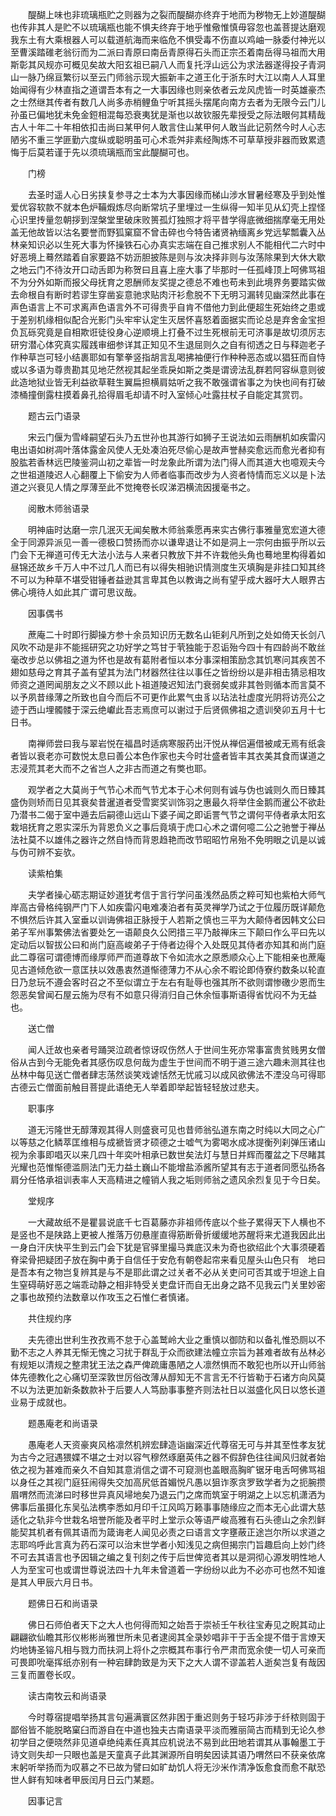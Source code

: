 <!-- { "loadSidebar": true } -->
　　醍醐上味也非琉璃瓶贮之则器为之裂而醍醐亦终弃于地而为秽物无上妙道醍醐也传非其人是贮不以琉璃瓶也能不惧夫终弃于地乎惟儆惟慎毋容忽也盖菩提达磨观我东土有大乘根器人可以载道航海而来临危不惧受毒不伤直以鸡岫一脉委付神光以至曹溪踏碓老翁衍而为二派曰青原曰南岳青原得石头而正宗丕着南岳得马祖而大用斯彰其风规亦可概见矣故大阳玄祖已嗣八人而复托浮山远公为求法器遂得投子青洞山一脉乃绵亘繁衍以至云门师翁示现大振新丰之道王化于浙东时大江以南人人耳里始闻得有少林直指之道谓吾本有之一大事因缘也则亲依者云龙风虎皆一时英雄豪杰之士然继其传者有数几人尚多赤梢鲤鱼宁听其摇头摆尾向南方去者为无限今云门儿孙虽已偏地犹未免金鋀相混每恐衰夷犹是渐也以故钦服先辈授受之际法眼何其精哉古人十年二十年相依扣击尚曰某甲何人敢言住山某甲何人敢当此记莂然今时人心志陋劣不重三学匪勤六度纵或聪明虽可心术乖舛非素经陶炼不可草草授非器而致累遗悔于后莫若谨于先以须琉璃瓶而宝此醍醐可也。

　　门榜

　　去圣时遥人心日劣挟复参寻之士本为大事因缘而梯山涉水冒暑经寒及乎到处惟爱优容软款不就本色炉鞴煆炼尽向断常坑子里埋过一生纵得一知半见从幻壳上捏怪心识里抟量忽朝拶到涅槃堂里破床败篑孤灯独照才将平昔学得底微细揣摩毫无用处盖无他故皆以沽名要誉而野狐窠窟不曾击碎也今特告诸贤衲缅离乡党远挈瓢囊入丛林亲知识必以生死大事为怀操铁石心办真实志端在自己推求别人不能相代二六时中好恶境上蓦然踏着自家要路不妨沥胆披陈是则与汝决择非则与汝荡除果到大休大歇之地云门不待汝开口动舌即为称贺曰且喜上座大事了毕那时一任孤峰顶上呵佛骂祖不为分外如斯而报父母抚育之恩酬师友奖提之德总不难也苟未到此境界务要踏实做去命根自有断时若谬生穿凿妄意驰求贴肉汗衫愈脱不下无明习漏转见幽深然此事在声色语言上不可求离声色语言外不可得贵乎自肯不借他力到此便超生死始终之患或于差别机缘相似配合光影门头牢牢认定生灭居怀喜怒着面据实而论总是弃舍金宝担负瓦砾究竟是自相欺诳徒役身心逆顺境上打叠不过生死根前无可济事是故切须厉志研穷潜心体究真实履践审细参详其正知见不生退屈则久之自有彻透之日与释迦老子作种草岂可轻小结裹耶如有擎拳竖指胡言乱喝拂袖便行作种种恶态或以猖狂而自恃或以多语为尊贵勘其见地茫然视其起坐乖戾如斯之类是谓谤法乱群若阿容纵意则彼此造地狱业皆无利益欲草鞋生翼扁担横肩姑听之我不敢强谓省事之为快也间有打破漆桶撞倒露柱摸着鼻孔拾得眉毛却请不时入室倾心吐露拄杖子自能定其赏罚。

　　题古云门语录

　　宋云门偃为雪峰嗣望石头乃五世孙也其游行如狮子王说法如云雨酬机如疾雷闪电出语如树凋叶落体露金风使人无处凑泊死尽偷心是故声誉赫奕愈远而愈光者抑有股肱若香林远巴陵鉴洞山初之辈皆一时龙象此所谓为法门得人而其道大也噫观夫今之世祖道陵迟人心翻覆上下偷安为人师者临事而改步为人资者恃情而忘义以是卜法道之兴衰见人情之厚薄至此不觉掩卷长叹涕泗横流因援毫书之。

　　阅散木师翁语录

　　明神庙时达磨一宗几泯灭无闻矣散木师翁乘愿再来实古佛行事雅量宽宏道大德全于同源异派见一善一德极口赞扬而亦以谦卑退让不如是洞上一宗何由振乎所以云门会下无禅道可传无大法小法与人来者只教放下并不许栽他头角也蓦地里构得着如昼锦还故乡千万人中不过几人而已有以得失相驰识情测度生灭填胸是非挂口知其终不可以为种草不堪受钳锤者益逊其言卑其色以教诲之尚有望乎成大器吁大人眼界古佛心境待人如此其广谓可思议哉。

　　因事偶书

　　蔗庵二十时即行脚操方参十余员知识历无数名山钜刹凡所到之处如倚天长剑八风吹不动是非不能摇研究之功好学之笃甘于茕独能于忍诟殆今四十有四龄尚不敢丝毫改步总以佛祖之道为怀也是故有葛附者恒以本分事深相策励念其饥寒问其疾苦不翅如慈母之育其子盖有望其为法门材器然往往以事任之皆纷纷以是非相击猜忌相攻师资之道罔闻朋友之义不顾以此卜祖道陵迟知法门衰弱矣或非其咎则循本而言莫不以予夙昔缘薄之所致也自今而后不可更作此累气虫豸以玷法社虚度光阴将访亮公之迹于西山埋髑髅于深云绝巘此吾志焉庶可以谢过于后贤佩佛祖之遗训癸卯五月十七日书。

　　南禅师尝曰我与翠岩悦在福昌时适病寒服药出汗悦从禅侣遍借被咸无焉有纸衾者皆以衰老亦可数悦太息曰善公本色作家也夫今时壮盛者皆丰其衣美其食而谋道之志浸荒其老大而不之省岂人之非古而道之有獘也耶。

　　观学者之大莫尚于气节心术而气节尤本于心术何则有诚与伪也诚则久而日臻其盛伪则矫而日见其衰矣昔暹道者受雪窦奖训饰羽之惠最久将举住金鹅而暹公不欲赴乃潜书二偈于室中遁去后嗣德山远山下婆子闻之即诟詈气节之谓何平侍者承太阳玄栽培抚育之恩实深乐为背恩负义之事后竟填于虎口心术之谓何噫二公之驰誉于禅丛法社莫不以雄伟之器许之然自恃而背恩趋艳而改节昭昭竹帛殆不免明眼之讥是以诚与伪可辨不妄欤。

　　读紫柏集

　　夫学者操心砺志期证妙道犹考信于言行学问虽浅然品质之粹可知也紫柏大师气岸高古骨格纯钢严门下人如疾雷闪电难凑泊者有英灵禅学乃试之于位履历既详颠危不惧然后许其入室垂以训诲佛祖正脉授于人若斯之慎也三平为大颠侍者因韩文公曰弟子军州事繁佛法省要处乞一语颠良久公罔措三平乃敲禅床三下颠曰作么平曰先以定动后以智拔公曰和尚门庭高峻弟子于侍者边得个入处既见其侍者亦知其和尚门庭此二尊宿可谓德博而缘厚师严而道尊故下令如流水之原悉顺众心上下能相亲也蔗庵见古道倾危欲一意匡扶以效愚衷然道惭德薄力不从心余不暇论即侍寮约数条以轮直日乃怠玩不遵会客时召之不至似谓立于左右有耻辱也强其所不欲则谓惨礉少恩而生怨恶矣曾闻石屋云施为尽有不如意只得消归自己休余恒事斯语得省忧闷不为无益也。

　　送亡僧

　　闻人迁故也亲者号踊哭泣疏者惊讶叹伤然人于世间生死亦常事富贵贫贱男女僧俗从古到今无能免者其感伤叹息何哉为虚生于世间而不明于道三途六趣未测其往也丛林中每见送亡僧者肆志荡然谈笑戏谑恬然无忧戚习以成风欲佛法不湮没乌可得耶古德云亡僧面前触目菩提此语绝无人举着即举起皆轻轻放过悲夫。

　　职事序

　　道无污隆世无醇薄观其得人则盛衰可见也昔师翁弘道东南之时纯以大同之心广以等慈之化鳞萃匡维相与成褫皆贤才硕德之士嘘气为雾喝水成冰提衡列刹弹压诸山视为余事即唱灭以来几四十年奕叶相承已数世矣法灯与慧日并辉而覆盆之下尽睹其光耀也范惟惭德滥厕法门无力益土巍山不能增盐添酱所望其有志于道者同愿弘扬各肩分任恪承祖训表率人天高精进之幢销人我之垢则师翁之遗风余烈复见于今日矣。

　　堂规序

　　一大藏故纸不是瞿昙说底千七百葛藤亦非祖师传底以个些子累得天下人横也不是竖也不是陕路上更被人推落万仞悬崖直得筋断骨折缓缓地苏醒将来尤道我因此出一身白汗庆快平生到云门会下犹是官驿里撮马粪底汉未为奇也欲绍此个大事须硬着脊梁骨把疑团子放在胸中勇于自信任于安危有朝卷起帘来看见屋头山色只有　地曰是吾本有之物岂复辨其是与不是耶此谓之过关者不必从关吏问可否其或于坦途上自生窒碍萌好恶之端乖动静之相非特受关吏盘讦而自无出身之路不见我云门关里妙密之事也故预约法数章以作攻玉之石惟仁者慎诸。

　　共住规约序

　　夫先德出世利生孜孜焉不怠于心盖鹫岭大业之重慎以御防和以备礼惟恐厕以不勤不志之人养其无惭无愧之习扰于群乱于众而欲建法幢立宗旨为甚难者故有丛林必有规矩以清规之整肃犹王法之森严俾疏庸愚陋之人凛然惧而不敢犯也所以开山师翁体先德教化之心痛切至深敦世厉俗改薄从醇知无不言言无不行皆勒于石诸方向风莫不以为法更加新条数款补于后要人人笃励事事整齐则法社日以滋盛化风日以悠长道业易于成就也。

　　题愚庵老和尚语录

　　愚庵老人天资豪爽风格凛然机辨宏肆造诣幽深近代尊宿无可与并其至性孝友犹为古今之冠遇猥媟不堪之士对以容气穆然琢磨英伟之器不假辞色往往闻风归就者始依之视为甚难而亲久不自知其意消信之谓不可窥测也盖眼高胸旷锯牙电舌呵佛骂祖以身任之其视门庭狂闹得失交加高尻低首媚悦凡愚以狙诈豕贪罗致学者为之扼腕攒眉喟然而流涕曰时移世异真风埽地矣乃退云门之席而筑室于明湖之上以忘机潇洒为佛事后虽摄化东吴弘法槜李悉如月印千江风鸣万籁事事随缘应之而本无心此谓大慈适化之轨非今世栽名培誉所能及者平时上堂示众等语严峻高雅有石头德山之余烈鲜能契其机者有佩其语而为箴诲老人闻见必责之曰语言文字壅蔽正途岂尔所以求道之志耶呜呼此言真为药石深可以治末世学者小知浅见之病但揭宗门旨趣启向上妙门终不可去其语言也予因辑之编之复刊刻之传于后世俾览者其以是洞彻心源发明性地人人为至宝可也或谓世尊说法四十九年未曾道着一字纷纷以此为不必亦可也然不知谁是其人甲辰六月日书。

　　题佛日石和尚语录

　　佛日石师伯者天下之大人也何得而知之始吾于崇祯壬午秋往宝寿见之睨其动止翩翩欲仙瞻其形仪彬彬尚雅世所未见者逮阅其全录妙唱非干于舌全提不借于言燎天灼地铸圣镕凡相与戮力而扶洞上将仆之宗概其布事行令严肃而宽余使一切人可亲而可畏即吮毫挥纸亦别有一种宕肆韵致是为天下之大人谓不谬盖若人逝矣岂复有哉因三复而置卷长叹。

　　读古南牧云和尚语录

　　今时尊宿提唱举扬其言句遍满寰区然非困于重迟则务于轻巧非涉于纤秾则固于鄙俗皆不能脱略窠臼而游自在中道也独夫古南语录平淡而雅丽简古而精到无论久参初学目之便晓然非见道卓绝纯素任真其应机说法不易到此田地若谓其从事翰墨工于诗文则失却一只眼也盖是天童真子此其渊源所自明矣因读其语乃喟然曰不获亲依席末躬听举扬而为叹慕之不已故为譬曰如旷劫饥人将无沙米作清净饭愈食而愈不猒恐世人鲜有知味者甲辰闰月日云门某题。

　　因事记言

